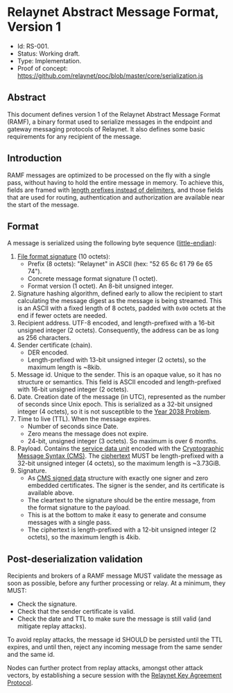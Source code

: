 # Relaynet Abstract Message Format, Version 1

- Id: RS-001.
- Status: Working draft.
- Type: Implementation.
- Proof of concept: https://github.com/relaynet/poc/blob/master/core/serialization.js

## Abstract

This document defines version 1 of the Relaynet Abstract Message Format (RAMF), a binary format used to serialize messages in the endpoint and gateway messaging protocols of Relaynet. It also defines some basic requirements for any recipient of the message.

## Introduction

RAMF messages are optimized to be processed on the fly with a single pass, without having to hold the entire message in memory. To achieve this, fields are framed with [length prefixes instead of delimiters](https://blog.stephencleary.com/2009/04/message-framing.html), and those fields that are used for routing, authentication and authorization are available near the start of the message.

## Format

A message is serialized using the following byte sequence ([little-endian](https://en.wikipedia.org/wiki/Endianness)):

1. [File format signature](https://en.wikipedia.org/wiki/List_of_file_signatures) (10 octets):
   - Prefix (8 octets): "Relaynet" in ASCII (hex: "52 65 6c 61 79 6e 65 74").
   - Concrete message format signature (1 octet).
   - Format version (1 octet). An 8-bit unsigned integer.
1. Signature hashing algorithm, defined early to allow the recipient to start calculating the message digest as the message is being streamed. This is an ASCII with a fixed length of 8 octets, padded with `0x00` octets at the end if fewer octets are needed.
1. Recipient address. UTF-8 encoded, and length-prefixed with a 16-bit unsigned integer (2 octets). Consequently, the address can be as long as 256 characters.
1. Sender certificate (chain).
   - DER encoded.
   - Length-prefixed with 13-bit unsigned integer (2 octets), so the maximum length is ~8kib.
1. Message id. Unique to the sender. This is an opaque value, so it has no structure or semantics. This field is ASCII encoded and length-prefixed with 16-bit unsigned integer (2 octets).
1. Date. Creation date of the message (in UTC), represented as the number of seconds since Unix epoch. This is serialized as a 32-bit unsigned integer (4 octets), so it is not susceptible to the [Year 2038 Problem](https://en.wikipedia.org/wiki/Year_2038_problem).
1. Time to live (TTL). When the message expires.
   - Number of seconds since Date.
   - Zero means the message does not expire.
   - 24-bit, unsigned integer (3 octets). So maximum is over 6 months.
1. Payload. Contains the [service data unit](https://en.wikipedia.org/wiki/Service_data_unit) encoded with the [Cryptographic Message Syntax (CMS)](https://tools.ietf.org/html/rfc5652). The [ciphertext](https://en.wikipedia.org/wiki/Ciphertext) MUST be length-prefixed with a 32-bit unsigned integer (4 octets), so the maximum length is ~3.73GiB.
1. Signature.
   - As [CMS signed data](https://tools.ietf.org/html/rfc5652#section-5) structure with exactly one signer and zero embedded certificates. The signer is the sender, and its certificate is available above.
   - The cleartext to the signature should be the entire message, from the format signature to the payload.
   - This is at the bottom to make it easy to generate and consume messages with a single pass.
   - The ciphertext is length-prefixed with a 12-bit unsigned integer (2 octets), so the maximum length is 4kib.

## Post-deserialization validation

Recipients and brokers of a RAMF message MUST validate the message as soon as possible, before any further processing or relay. At a minimum, they MUST:

- Check the signature.
- Check that the sender certificate is valid.
- Check the date and TTL to make sure the message is still valid (and mitigate replay attacks).

To avoid replay attacks, the message id SHOULD be persisted until the TTL expires, and until then, reject any incoming message from the same sender and the same id.

Nodes can further protect from replay attacks, amongst other attack vectors, by establishing a secure session with the [Relaynet Key Agreement Protocol](rs003-key-agreement.md). 
